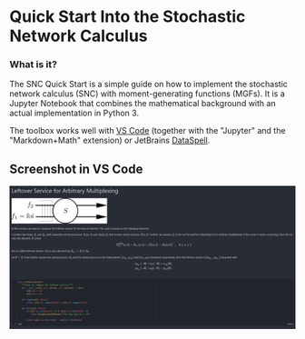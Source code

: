 # Quick Start Into the Stochastic Network Calculus

### What is it?

The SNC Quick Start is a simple guide on how to implement the stochastic network calculus (SNC) with moment-generating functions (MGFs).
It is a Jupyter Notebook that combines the mathematical background with an actual implementation in Python 3.

The toolbox works well with [VS Code](https://code.visualstudio.com/) (together with the "Jupyter" and the "Markdown+Math" extension) or JetBrains [DataSpell](https://www.jetbrains.com/dataspell/).

## Screenshot in VS Code

![](figures/SNC-quick-start_VS_Code.png)
